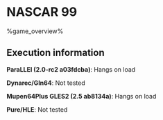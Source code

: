 # NASCAR 99 

%game_overview%

## Execution information

**ParaLLEl (2.0-rc2 a03fdcba)**: Hangs on load

**Dynarec/Gln64**: Not tested

**Mupen64Plus GLES2 (2.5 ab8134a)**: Hangs on load

**Pure/HLE**: Not tested